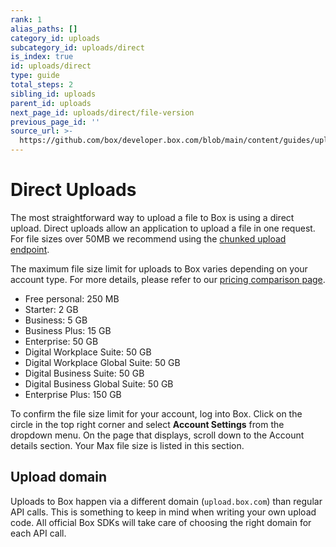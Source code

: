 ```yaml
---
rank: 1
alias_paths: []
category_id: uploads
subcategory_id: uploads/direct
is_index: true
id: uploads/direct
type: guide
total_steps: 2
sibling_id: uploads
parent_id: uploads
next_page_id: uploads/direct/file-version
previous_page_id: ''
source_url: >-
  https://github.com/box/developer.box.com/blob/main/content/guides/uploads/direct/index.md
---
```

# Direct Uploads

The most straightforward way to upload a file to Box is using a direct upload.
Direct uploads allow an application to upload a file in one request. For file
sizes over 50MB we recommend using the [chunked upload endpoint][cu].

The maximum file size limit for uploads to Box varies depending on your account
type. For more details, please refer to our [pricing comparison page][pcp].

* Free personal: 250 MB
* Starter: 2 GB
* Business: 5 GB
* Business Plus: 15 GB
* Enterprise: 50 GB
* Digital Workplace Suite: 50 GB
* Digital Workplace Global Suite: 50 GB
* Digital Business Suite: 50 GB
* Digital Business Global Suite: 50 GB
* Enterprise Plus: 150 GB

To confirm the file size limit for your account, log into Box. Click on the
circle in the top right corner and select **Account Settings** from the dropdown
menu. On the page that displays, scroll down to the Account details section.
Your Max file size is listed in this section.

## Upload domain

Uploads to Box happen via a different domain (`upload.box.com`) than regular API
calls. This is something to keep in mind when writing your own upload code. All
official Box SDKs will take care of choosing the right domain for each API call.

[cu]: g://uploads/chunked
[pcp]: https://www.box.com/pricing